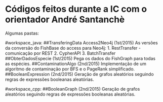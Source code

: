 # Códigos feitos durante a IC com o orientador André Santanchè

Algumas pastas:

#workspace_java:
##TransferingData Access2Neo4j (1st/2015)
    As versões da conversão do FishBase do access para Neo4j:
    1. RestTransfer - comunicação por REST
    2. CypherAPI
    3. BatchTransfer
##ObterDadosEspecie (1st/2015)
    Pega os dados do FishGraph para todas as espécies.
##ContaminationAlgo (2nd/2015)
    Implementação de um algoritmo de contaminação por BFS e o PageRank simplificado.
##BooleanExpression (2nd/2015)
    Geração de grafos aleatórios seguindo regras de expressões booleanas aleatórias.
    
#workspace_cpp:
##BooleanGraph (2nd/2015)
    Geração de grafos aleatórios seguindo regras de expressões booleanas aleatórias.
